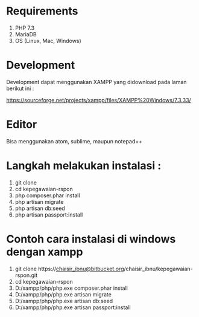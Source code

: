 # Requirements
1. PHP 7.3
2. MariaDB
3. OS (Linux, Mac, Windows)

# Development
Development dapat menggunakan XAMPP yang didownload pada laman berikut ini :

https://sourceforge.net/projects/xampp/files/XAMPP%20Windows/7.3.33/

# Editor
Bisa menggunakan atom, sublime, maupun notepad++

# Langkah melakukan instalasi :
1. git clone <alamat repositori>
2. cd kepegawaian-rspon
3. php composer.phar install
4. php artisan migrate
5. php artisan db:seed
6. php artisan passport:install

# Contoh cara instalasi di windows dengan xampp
1. git clone https://chaisir_ibnu@bitbucket.org/chaisir_ibnu/kepegawaian-rspon.git
2. cd kepegawaian-rspon
3. D:/xampp/php/php.exe composer.phar install
4. D:/xampp/php/php.exe artisan migrate
5. D:/xampp/php/php.exe artisan db:seed
6. D:/xampp/php/php.exe artisan passport:install
